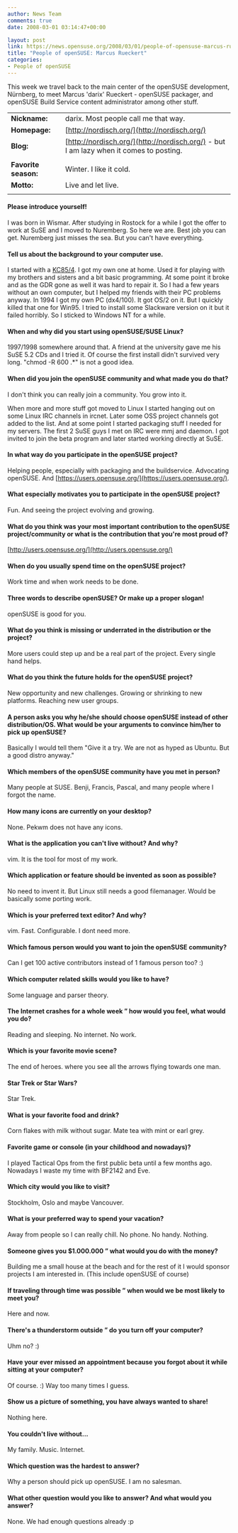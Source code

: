```yaml
---
author: News Team
comments: true
date: 2008-03-01 03:14:47+00:00

layout: post
link: https://news.opensuse.org/2008/03/01/people-of-opensuse-marcus-rueckert/
title: "People of openSUSE: Marcus Rueckert"
categories:
- People of openSUSE
---
```

This week we travel back to the main center of the openSUSE development, Nürnberg, to meet Marcus 'darix' Rueckert - openSUSE packager, and openSUSE Build Service content administrator among other stuff.

<!-- more -->


|||
|--- |--- |
|**Nickname:**|darix. Most people call me that way.|
|**Homepage:**|[http://nordisch.org/](http://nordisch.org/)|
|**Blog:**|[http://nordisch.org/](http://nordisch.org/) - but I am lazy when it comes to posting.|
|||
|**Favorite season:**|Winter. I like it cold.|
|**Motto:**|Live and let live.|
|||




#### Please introduce yourself!


I was born in Wismar. After studying in Rostock for a while I got the offer to work at SuSE and I moved to Nuremberg. So here we are. Best job you can get. Nuremberg just misses the sea. But you can't have everything.






#### Tell us about the background to your computer use.


I started with a [KC85/4](http://en.wikipedia.org/wiki/KC85). I got my own one at home. Used it for playing with my brothers and sisters and a bit basic programming. At some point it broke and as the GDR gone as well it was hard to repair it. So I had a few years without an own computer, but I helped my friends with their PC problems anyway. In 1994 I got my own PC (dx4/100). It got OS/2 on it. But I quickly killed that one for Win95. I tried to install some Slackware version on it but it failed horribly. So I sticked to Windows NT for a while.






#### When and why did you start using openSUSE/SUSE Linux?


1997/1998 somewhere around that. A friend at the university gave me his SuSE 5.2 CDs and I tried it. Of course the first install didn't survived very long. "chmod -R 600 .*" is not a good idea.






#### When did you join the openSUSE community and what made you do that?


I don't think you can really join a community. You grow into it.

When more and more stuff got moved to Linux I started hanging out on some Linux IRC channels in ircnet. Later some OSS project channels got added to the list. And at some point I started packaging stuff I needed for my servers. The first 2 SuSE guys I met on IRC were mmj and daemon. I got invited to join the beta program and later started working directly at SuSE.






#### In what way do you participate in the openSUSE project?


Helping people, especially with packaging and the buildservice. Advocating openSUSE. And [https://users.opensuse.org/](https://users.opensuse.org/).






#### What especially motivates you to participate in the openSUSE project?


Fun. And seeing the project evolving and growing.






#### What do you think was your most important contribution to the openSUSE project/community or what is the contribution that you're most proud of?


[http://users.opensuse.org/](http://users.opensuse.org/)






#### When do you usually spend time on the openSUSE project?


Work time and when work needs to be done.






#### Three words to describe openSUSE? Or make up a proper slogan!


openSUSE is good for you.






#### What do you think is missing or underrated in the distribution or the project?


More users could step up and be a real part of the project. Every single hand helps.






#### What do you think the future holds for the openSUSE project?


New opportunity and new challenges. Growing or shrinking to new platforms. Reaching new user groups.






#### A person asks you why he/she should choose openSUSE instead of other distribution/OS. What would be your arguments to convince him/her to pick up openSUSE?


Basically I would tell them "Give it a try. We are not as hyped as Ubuntu. But a good distro anyway."






#### Which members of the openSUSE community have you met in person?


Many people at SUSE. Benji, Francis, Pascal, and many people where I forgot the name.






#### How many icons are currently on your desktop?


None. Pekwm does not have any icons.






#### What is the application you can't live without? And why?


vim. It is the tool for most of my work.






#### Which application or feature should be invented as soon as possible?


No need to invent it. But Linux still needs a good filemanager.
Would be basically some porting work.






#### Which is your preferred text editor? And why?


vim. Fast. Configurable. I dont need more.






#### Which famous person would you want to join the openSUSE community?


Can I get 100 active contributors instead of 1 famous person too? :)






#### Which computer related skills would you like to have?


Some language and parser theory.






#### The Internet crashes for a whole week ” how would you feel, what would you do?


Reading and sleeping. No internet. No work.






#### Which is your favorite movie scene?


The end of heroes. where you see all the arrows flying towards one man.






#### Star Trek or Star Wars?


Star Trek.






#### What is your favorite food and drink?


Corn flakes with milk without sugar.
Mate tea with mint or earl grey.






#### Favorite game or console (in your childhood and nowadays)?


I played Tactical Ops from the first public beta until a few months ago.
Nowadays I waste my time with BF2142 and Eve.






#### Which city would you like to visit?


Stockholm, Oslo and maybe Vancouver.






#### What is your preferred way to spend your vacation?


Away from people so I can really chill. No phone. No handy. Nothing.






#### Someone gives you $1.000.000 ” what would you do with the money?


Building me a small house at the beach and for the rest of it I would sponsor projects I am interested in. (This include openSUSE of course)






#### If traveling through time was possible ” when would we be most likely to meet you?


Here and now.






#### There's a thunderstorm outside ” do you turn off your computer?


Uhm no? :)






#### Have your ever missed an appointment because you forgot about it while sitting at your computer?


Of course. :) Way too many times I guess.






#### Show us a picture of something, you have always wanted to share!


Nothing here.






#### You couldn't live without...


My family. Music. Internet.






#### Which question was the hardest to answer?


Why a person should pick up openSUSE. I am no salesman.






#### What other question would you like to answer? And what would you answer?


None. We had enough questions already :p


		
